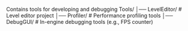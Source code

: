 Contains tools for developing and debugging
Tools/
│── LevelEditor/         # Level editor project
│── Profiler/            # Performance profiling tools
│── DebugGUI/            # In-engine debugging tools (e.g., FPS counter)
